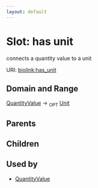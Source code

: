 ```yaml
---
layout: default
---
```



# Slot: has unit


connects a quantity value to a unit

URI: [biolink:has_unit](https://w3id.org/biolink/vocab/has_unit)

## Domain and Range

[QuantityValue](QuantityValue.md) ->  <sub>OPT</sub> [Unit](Unit.md)

## Parents


## Children


## Used by

 * [QuantityValue](QuantityValue.md)
